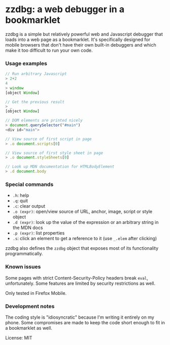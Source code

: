 # zzdbg: a web debugger in a bookmarklet

zzdbg is a simple but relatively powerful web and Javascript debugger that loads into a web page as a bookmarklet. It's specifically designed for mobile browsers that don't have their own built-in debuggers and which make it too difficult to run your own code.

### Usage examples
```javascript
// Run arbitrary Javascript
> 2+2
4
> window
[object Window]

// Get the previous result
> _
[object Window]

// DOM elements are printed nicely
> document.querySelector("#main")
<div id="main">

// View source of first script in page
> .o document.scripts[0]

// View source of first style sheet in page
> .o document.styleSheets[0]

// Look up MDN documentation for HTMLBodyElement
> .d document.body
```

### Special commands
- `.h`: help
- `.q`: quit
- `.c`: clear output
- `.o (expr)`: open/view source of URL, anchor, image, script or style object
- `.d (expr)`: look up the value of the expression or an arbitrary string in the MDN docs
- `.p (expr)`: list properties
- `.s`: click an element to get a reference to it (use `_.elem` after clicking)

zzdbg also defines the `zzdbg` object that exposes most of its functionality programmatically.

### Known issues
Some pages with strict Content-Security-Policy headers break `eval`, unfortunately. Some features are limited by security restrictions as well.

Only tested in Firefox Mobile.

### Development notes
The coding style is "idiosyncratic" because I'm writing it entirely on my phone. Some compromises are made to keep the code short enough to fit in a bookmarklet as well.

License: MIT
